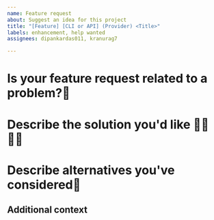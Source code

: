 ```yaml
---
name: Feature request
about: Suggest an idea for this project
title: "[Feature] [CLI or API] (Provider) <Title>"
labels: enhancement, help wanted
assignees: dipankardas011, kranurag7

---
```


# Is your feature request related to a problem?📖 
<!-- A clear and concise description of what the problem is. Ex. I'm always frustrated when [...] -->

# Describe the solution you'd like 👨‍💻👩‍💻
<!-- A clear and concise description of what you want to happen. -->

# Describe alternatives you've considered💠
<!-- A clear and concise description of any alternative solutions or features you've considered. -->

## Additional context
<!-- Add any other context or screenshots about the feature request here. -->
